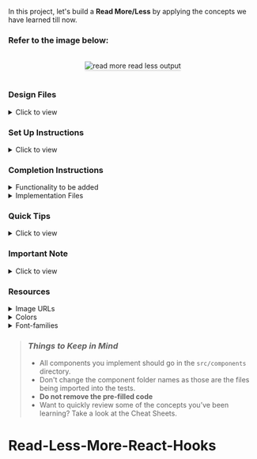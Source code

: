 In this project, let's build a **Read More/Less** by applying the concepts we have learned till now.

### Refer to the image below:

<br/>
<div style="text-align: center;">
    <img src="https://assets.ccbp.in/frontend/content/react-js-hooks/read-more-less-output-v0.gif" alt="read more read less output" style="max-width:70%;box-shadow:0 2.8px 2.2px rgba(0, 0, 0, 0.12)">
</div>
<br/>

### Design Files

<details>
<summary>Click to view</summary>

- [Extra Small (Size < 576px) and Small (Size >= 576px)](https://assets.ccbp.in/frontend/content/react-js-hooks/read-more-less-sm-outputs-v0.png)
- [Medium (Size >= 768px), Large (Size >= 992px) and Extra Large (Size >= 1200px) - Read Less](https://assets.ccbp.in/frontend/content/react-js-hooks/read-less-lg-output-v0.png)
- [Medium (Size >= 768px), Large (Size >= 992px) and Extra Large (Size >= 1200px) - Read More](https://assets.ccbp.in/frontend/content/react-js-hooks/read-more-lg-output-v0.png)

</details>

### Set Up Instructions

<details>
<summary>Click to view</summary>

- Download dependencies by running `npm install`
- Start up the app using `npm start`
</details>

### Completion Instructions

<details>
<summary>Functionality to be added</summary>
<br/>

The app must have the following functionalities

- When the app is opened,
  - The text should be shortened to the first one hundred and seventy characters from the given reactHooksDescription and should be displayed
  - **Read More** button should be displayed
- When the **Read More** button is clicked,
  - The total text from the given reactHooksDescription should be displayed
  - **Read Less** button should be displayed
- When the **Read Less** button is clicked,

  - The text should be shortened to the first one hundred and seventy characters from the given reactHooksDescription and should be displayed
  - **Read More** button should be displayed

- The `ReadMoreReadLess` component receives the `reactHooksDescription` as a prop with String data type
  </details>

<details>
<summary>Implementation Files</summary>
<br/>

Use these files to complete the implementation:

- `src/components/ReadMore/index.js`
- `src/components/ReadMore/styledComponents.js`
</details>

### Quick Tips

<details close>
<summary>Click to view</summary>
<br>

- To extract the part of the string we can use the `slice()`

  ```js
  const text = 'Hello world!';
  const slicedText = text.slice(0, 5); // Hello
  ```

</details>

### Important Note

<details>
<summary>Click to view</summary>

<br/>

**The following instructions are required for the tests to pass**

- **Styled Components** should be used for styling purposes
- **Roboto** should be applied as `font-family` for **React Hooks** heading

</details>

### Resources

<details>
<summary>Image URLs</summary>

- [https://assets.ccbp.in/frontend/hooks/react-hooks-img.png](https://assets.ccbp.in/frontend/hooks/react-hooks-img.png) alt should be **react hooks**

</details>

<details>
<summary>Colors</summary>

<br/>

<div style="background-color: #1e293b; width: 150px; padding: 10px; color: white">Hex: #1e293b</div>
<div style="background-color: #334155; width: 150px; padding: 10px; color: white">Hex: #334155</div>
<div style="background-color: #ffffff; width: 150px; padding: 10px; color: black">Hex: #ffffff</div>
<div style="background-color: #1f81ff; width: 150px; padding: 10px; color: white">Hex: #1f81ff</div>
<br/>
</details>

<details>
<summary>Font-families</summary>

- Roboto

</details>

> ### _Things to Keep in Mind_
>
> - All components you implement should go in the `src/components` directory.
> - Don't change the component folder names as those are the files being imported into the tests.
> - **Do not remove the pre-filled code**
> - Want to quickly review some of the concepts you’ve been learning? Take a look at the Cheat Sheets.
# Read-Less-More-React-Hooks
